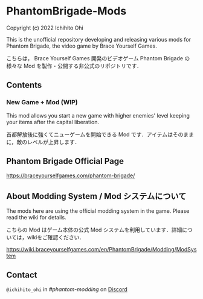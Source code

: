 # PhantomBrigade-Mods
Copyright (c) 2022 Ichihito Ohi

This is the unofficial repository developing and releasing various mods for Phantom Brigade, the video game by Brace Yourself Games.

こちらは， Brace Yourself Games 開発のビデオゲーム Phantom Brigade の様々な Mod を製作・公開する非公式のリポジトリです．


## Contents
### New Game + Mod (WIP)
This mod allows you start a new game with higher enemies' level keeping your items after the capital liberation.

首都解放後に強くてニューゲームを開始できる Mod です．アイテムはそのままに，敵のレベルが上昇します．


## Phantom Brigade Official Page
https://braceyourselfgames.com/phantom-brigade/


## About Modding System / Mod システムについて
The mods here are using the official modding system in the game. Please read the wiki for details.

こちらの Mod はゲーム本体の公式 Mod システムを利用しています．詳細については，wikiをご確認ください．

https://wiki.braceyourselfgames.com/en/PhantomBrigade/Modding/ModSystem


## Contact
`@ichihito_ohi` in *#phantom-modding* on [Discord](https://discord.gg/braceyourselfgames)
